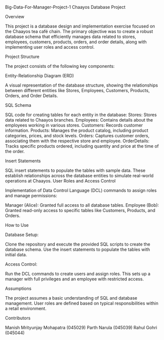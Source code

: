 Big-Data-For-Manager-Project-1
Chaayos Database Project

Overview

This project is a database design and implementation exercise focused on the Chaayos tea café chain. The primary objective was to create a robust database schema that efficiently manages data related to stores, employees, customers, products, orders, and order details, along with implementing user roles and access control.

Project Structure

The project consists of the following key components:

Entity-Relationship Diagram (ERD)

A visual representation of the database structure, showing the relationships between different entities like Stores, Employees, Customers, Products, Orders, and Order Details.

SQL Schema

SQL code for creating tables for each entity in the database: Stores: Stores data related to Chaayos branches. Employees: Contains details about the employees working in various stores. Customers: Records customer information. Products: Manages the product catalog, including product categories, prices, and stock levels. Orders: Captures customer orders, associating them with the respective store and employee. OrderDetails: Tracks specific products ordered, including quantity and price at the time of the order.

Insert Statements

SQL insert statements to populate the tables with sample data. These establish relationships across the database entities to simulate real-world operations at Chaayos. User Roles and Access Control

Implementation of Data Control Language (DCL) commands to assign roles and manage permissions:

Manager (Alice): Granted full access to all database tables. Employee (Bob): Granted read-only access to specific tables like Customers, Products, and Orders.

How to Use

Database Setup:

Clone the repository and execute the provided SQL scripts to create the database schema. Use the insert statements to populate the tables with initial data.

Access Control:

Run the DCL commands to create users and assign roles. This sets up a manager with full privileges and an employee with restricted access.

Assumptions

The project assumes a basic understanding of SQL and database management. User roles are defined based on typical responsibilities within a retail environment.

Contributors

Manish Mrityunjay Mohapatra (045029) Parth Narula (045039) Rahul Gohri (045044)
